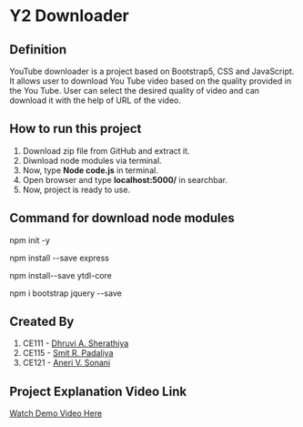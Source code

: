 # Y2 Downloader

## Definition
YouTube downloader is a project based on Bootstrap5, CSS and JavaScript. It allows user to download You Tube video based on the quality provided in the You Tube. User can select the desired quality of video and can download it with the help of URL of the video. 

## How to run this project
1. Download zip file from GitHub and extract it.
2. Diwnload node modules via terminal.
3. Now, type **Node code.js** in terminal.
4. Open browser and type **localhost:5000/** in searchbar.
5. Now, project is ready to use.

## Command for download node modules
npm init -y

npm install --save express

npm install--save ytdl-core

npm i bootstrap jquery --save

## Created By
1. CE111 - [Dhruvi A. Sherathiya](https://github.com/DhruviSherathiya)
2. CE115 - [Smit R. Padaliya](https://github.com/Smit-05)
3. CE121 - [Aneri V. Sonani](https://github.com/AneriSonani09)


## Project Explanation Video Link
[Watch Demo Video Here](https://drive.google.com/file/d/1XIclDIn-MUxho6pue7CapKjWS7Q4oFrC/view?usp=sharing)
<!-- https://drive.google.com/file/d/11VRUk53ab4mT2bTW2lGjPqspzLNfLjp2/view?usp=sharing -->
